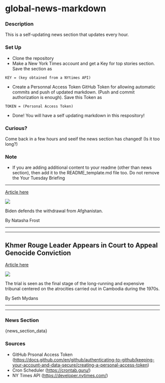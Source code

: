 # global-news-markdown

### Description 
This is a self-updating news section that updates every hour.

### Set Up 
* Clone the repository
* Make a New York Times account and get a Key for top stories section. Save the section as 
 ```
 KEY = (key obtained from a NYtimes API)
 ```
*  Create a Personnal Access Token GitHub Token for allowing automatic commits and push of updated markdown. (Push and commit authorization is enough). Save this Token as 
```
TOKEN = (Personal Access Token)
```
* Done! You will have a self updating markdown in this respository!

### Curious?
Come back in a few hours and seeif the news section has changed! (Is it too long?)

### Note
* If you are adding additional content to your readme (other than news section), then add it to the README_template.md file too. Do not remove the Your Tuesday Briefing
---------------------

[Article here](https://www.nytimes.com/2021/08/16/briefing/afghanistan-haiti-coronavirus-boosters.html)

[![](https://static01.nyt.com/images/2021/08/17/us/17ambriefing-europe-nl-promo/merlin_193342167_3ccde99f-d574-4ac6-b642-04f7caa8743e-superJumbo.jpg)](https://www.nytimes.com/2021/08/16/briefing/afghanistan-haiti-coronavirus-boosters.html)

Biden defends the withdrawal from Afghanistan.

By Natasha Frost

* * *

* * *

Khmer Rouge Leader Appears in Court to Appeal Genocide Conviction
-----------------------------------------------------------------

[Article here](https://www.nytimes.com/2021/08/17/world/asia/khmer-rouge-trial-cambodia.html)

[![](https://static01.nyt.com/images/2021/08/17/world/17cambodia-1/17cambodia-1-superJumbo.jpg)](https://www.nytimes.com/2021/08/17/world/asia/khmer-rouge-trial-cambodia.html)

The trial is seen as the final stage of the long-running and expensive tribunal centered on the atrocities carried out in Cambodia during the 1970s.

By Seth Mydans

* * *

* * *

### News Section 
{news_section_data}


### Sources 
* GitHub Prsonal Access Token (https://docs.github.com/en/github/authenticating-to-github/keeping-your-account-and-data-secure/creating-a-personal-access-token)
* Cron Scheduler (https://crontab.guru/)
* NY Times API (https://developer.nytimes.com/)
